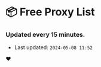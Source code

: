 # :package: Free Proxy List
### Updated every 15 minutes.

- Last updated: `2024-05-08 11:52`

:heart:
